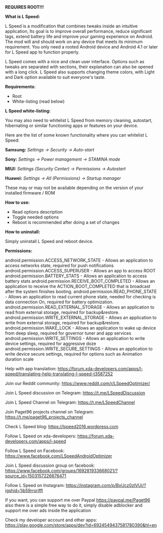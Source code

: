 <b>REQUIRES ROOT!!!</b>

<b>What is L Speed:</b>

L Speed is a modification that combines tweaks inside an intuitive application, Its goal is to improve overall performance, reduce significant lags, extend battery life and improve your gaming experience on Android.
The mod will and should work on any device that meets its minimum requirement.
You only need a rooted Android device and Android 4.1 or later for L Speed app to function properly.

L Speed comes with a nice and clean user interface. Options such as tweaks are separated with sections, their explanation can also be opened with a long click. L Speed also supports changing theme colors, with Light and Dark option available to suit everyone's taste.

<b>Requirements:</b>

- Root
- White-listing (read below)

<b>L Speed white-listing:</b>

You may also need to whitelist L Speed from memory cleaning, autostart, hibernating or similar functioning apps or features on your device.

Here are the list of some known functionality where you can whitelist L Speed:

<b>Samsung:</b> <i>Settings -> Security -> Auto-start</i>

<b>Sony:</b> <i>Settings -> Power management -> STAMINA mode</i>

<b>MIUI:</b> <i>Settings (Security Center) -> Permissions -> Autostart</i>

<b>Huawei:</b> <i>Settings -> All (Permissions) -> Startup manager</i>

These may or may not be available depending on the version of your installed firmware / ROM

<b>How to use:</b>

- Read options description
- Toggle needed options
- Reboot is recommended after doing a set of changes

<b>How to uninstall:</b>

Simply uninstall L Speed and reboot device.

<b>Permissions:</b>

android.permission.ACCESS_NETWORK_STATE - Allows an application to access networks state, required for push notifications
android.permission.ACCESS_SUPERUSER - Allows an app to access ROOT
android.permission.BATTERY_STATS - Allows an application to access battery stats
android.permission.RECEIVE_BOOT_COMPLETED - Allows an application to receive the ACTION_BOOT_COMPLETED that is broadcast after the system finishes booting.
android.permission.READ_PHONE_STATE - Allows an application to read current phone state, needed for checking is data connection On, required for battery optimization.
android.permission.READ_EXTERNAL_STORAGE - Allows an application to read from external storage, required for backup&restore.
android.permission.WRITE_EXTERNAL_STORAGE - Allows an application to write from external storage, required for backup&restore.
android.permission.WAKE_LOCK - Allows an application to wake up device from deep sleep, required for governor tuner and app services
android.permission.WRITE_SETTINGS - Allows an application to write device settings, required for aggressive doze
android.permission.WRITE_SECURE_SETTINGS - Allows an application to write device secure settings, required for options such as Animation duration scale


Help with app translation:
https://forum.xda-developers.com/apps/l-speed/translating-help-translating-l-speed-t3587252

Join our Reddit community:
https://www.reddit.com/r/LSpeedOptimizer/

Join L Speed discussion on Telegram:
https://t.me/LSpeedDiscussion

Join L Speed Channel on Telegram:
https://t.me/LSpeedChannel

Join Paget96 projects channel on Telegram:
https://t.me/paget96_projects_channel

Check L Speed blog:
https://lspeed2016.wordpress.com

Follow L Speed on xda-developers:
https://forum.xda-developers.com/apps/l-speed

Follow L Speed on Facebook:
https://www.facebook.com/LSpeedAndroidOptimizer

Join L Speed discussion group on facebook:
https://www.facebook.com/groups/169281933668021/?source_id=1503157226676471

Follow L Speed on Instagram:
https://instagram.com/p/BxUcz0zlVUj/?igshid=1ib59rrsrjffl


If you want, you can support me over Paypal
https://paypal.me/Paget96
also there is a simple free way to do it, simply disable adblocker and support me over ads inside the application

Check my developer account and other apps:
https://play.google.com/store/apps/dev?id=6924549437581780390&hl=en

